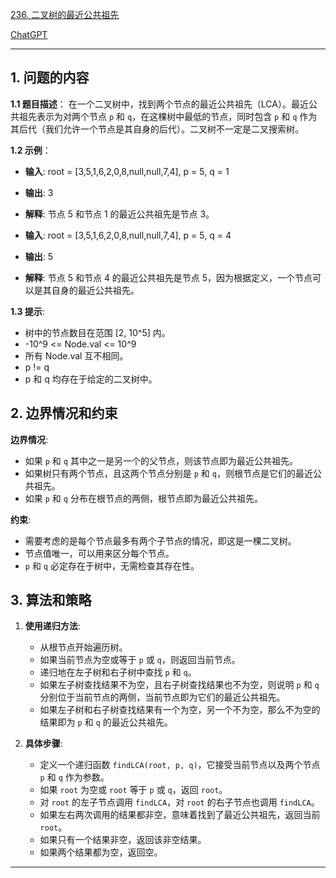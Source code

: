 [236. 二叉树的最近公共祖先](https://leetcode.cn/problems/lowest-common-ancestor-of-a-binary-tree)

[ChatGPT](https://chat.openai.com/share/48714b93-1ec2-40df-8e48-3df05b2e0ce7)

---

## 1. 问题的内容
**1.1 题目描述**：
在一个二叉树中，找到两个节点的最近公共祖先（LCA）。最近公共祖先表示为对两个节点 `p` 和 `q`，在这棵树中最低的节点，同时包含 `p` 和 `q` 作为其后代（我们允许一个节点是其自身的后代）。二叉树不一定是二叉搜索树。

**1.2 示例**：
- **输入**: root = [3,5,1,6,2,0,8,null,null,7,4], p = 5, q = 1
- **输出**: 3
- **解释**: 节点 5 和节点 1 的最近公共祖先是节点 3。

- **输入**: root = [3,5,1,6,2,0,8,null,null,7,4], p = 5, q = 4
- **输出**: 5
- **解释**: 节点 5 和节点 4 的最近公共祖先是节点 5，因为根据定义，一个节点可以是其自身的最近公共祖先。

**1.3 提示**:
- 树中的节点数目在范围 [2, 10^5] 内。
- -10^9 <= Node.val <= 10^9
- 所有 Node.val 互不相同。
- p != q
- p 和 q 均存在于给定的二叉树中。

## 2. 边界情况和约束
**边界情况**:
- 如果 `p` 和 `q` 其中之一是另一个的父节点，则该节点即为最近公共祖先。
- 如果树只有两个节点，且这两个节点分别是 `p` 和 `q`，则根节点是它们的最近公共祖先。
- 如果 `p` 和 `q` 分布在根节点的两侧，根节点即为最近公共祖先。

**约束**:
- 需要考虑的是每个节点最多有两个子节点的情况，即这是一棵二叉树。
- 节点值唯一，可以用来区分每个节点。
- `p` 和 `q` 必定存在于树中，无需检查其存在性。


## 3. 算法和策略
1. **使用递归方法**:
   - 从根节点开始遍历树。
   - 如果当前节点为空或等于 `p` 或 `q`，则返回当前节点。
   - 递归地在左子树和右子树中查找 `p` 和 `q`。
   - 如果左子树查找结果不为空，且右子树查找结果也不为空，则说明 `p` 和 `q` 分别位于当前节点的两侧，当前节点即为它们的最近公共祖先。
   - 如果左子树和右子树查找结果有一个为空，另一个不为空，那么不为空的结果即为 `p` 和 `q` 的最近公共祖先。

2. **具体步骤**:
   - 定义一个递归函数 `findLCA(root, p, q)`，它接受当前节点以及两个节点 `p` 和 `q` 作为参数。
   - 如果 `root` 为空或 `root` 等于 `p` 或 `q`，返回 `root`。
   - 对 `root` 的左子节点调用 `findLCA`，对 `root` 的右子节点也调用 `findLCA`。
   - 如果左右两次调用的结果都非空，意味着找到了最近公共祖先，返回当前 `root`。
   - 如果只有一个结果非空，返回该非空结果。
   - 如果两个结果都为空，返回空。

---